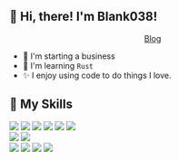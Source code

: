 ## 👋 Hi, there! I'm Blank038!

<p align="center">
    <a href="https://i.blank038.com">Blog</a>
</p>

- 🏢 I'm starting a business
- 🌱 I'm learning `Rust`
- ✨ I enjoy using code to do things I love.
  
## 🎨 My Skills
<div>
    <img src="https://img.shields.io/badge/Java-ED8B00.svg?logo=java&logoColor=white&style=for-the-badge" />
    <img src="https://img.shields.io/badge/Python-14354C.svg?logo=python&logoColor=white&style=for-the-badge" />
    <img src="https://img.shields.io/badge/Kotlin-0095D5.svg?logo=kotlin&logoColor=white&style=for-the-badge" />
    <img src="https://img.shields.io/badge/C%23-239120.svg?logo=csharp&logoColor=white&style=for-the-badge" />
    <img src="https://img.shields.io/badge/C++-00599C.svg?logo=c%2B%2B&logoColor=white&style=for-the-badge" />
    <img src="https://img.shields.io/badge/Rust-000000.svg?logo=rust&logoColor=white&style=for-the-badge" />
</div>

<div>
    <img src="https://img.shields.io/badge/JavaScript-323330.svg?logo=javascript&logoColor=F7DF1E&style=for-the-badge" />
    <img src="https://img.shields.io/badge/TypeScript-007ACC.svg?logo=typescript&logoColor=white&style=for-the-badge" />
</div>

<div>
    <img src="https://img.shields.io/badge/Svelte-FF3E00.svg?logo=svelte&logoColor=white&style=for-the-badge" />
    <img src="https://img.shields.io/badge/React-20232a.svg?logo=react&logoColor=61DAFB&style=for-the-badge" />
    <img src="https://img.shields.io/badge/Vue.js-35495e.svg?logo=vue.js&logoColor=4FC08D&style=for-the-badge" />
    <img src="https://img.shields.io/badge/Bootstrap-563D7C.svg?logo=bootstrap&logoColor=white&style=for-the-badge" />
</div>